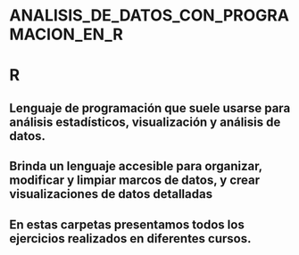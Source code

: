 # ANALISIS_DE_DATOS_CON_PROGRAMACION_EN_R
# R
## Lenguaje de programación que suele usarse para análisis estadísticos, visualización y análisis de datos.
## Brinda un lenguaje accesible para organizar, modificar y limpiar marcos de datos, y crear visualizaciones de datos detalladas
## En estas carpetas presentamos todos los ejercicios realizados en diferentes cursos.

